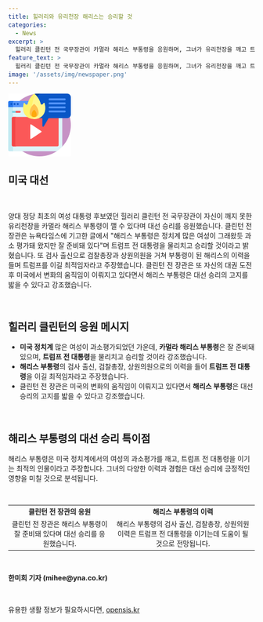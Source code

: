 ```yaml
---
title: 힐러리와 유리천장 해리스는 승리할 것
categories:
  - News
excerpt: >
  힐러리 클린턴 전 국무장관이 카멀라 해리스 부통령을 응원하며, 그녀가 유리천장을 깨고 트럼프를 물리칠 것이라고 강조했습니다. 클린턴은 해리스의 검사 출신과 부통령 자격을 강조하며, 미국의 변화를 주장했습니다. 이에 따라, 해리스의 대선 승리 가능성을 높게 평가하며 강력한 지지를 표명했습니다. #힐러리_클린턴 #카멀라_해리스 #첫_여성_대통령
feature_text: >
  힐러리 클린턴 전 국무장관이 카멀라 해리스 부통령을 응원하며, 그녀가 유리천장을 깨고 트럼프를 물리칠 것이라고 강조했습니다. 클린턴은 해리스의 검사 출신과 부통령 자격을 강조하며, 미국의 변화를 주장했습니다. 이에 따라, 해리스의 대선 승리 가능성을 높게 평가하며 강력한 지지를 표명했습니다. #힐러리_클린턴 #카멀라_해리스 #첫_여성_대통령
image: '/assets/img/newspaper.png'
---
```


<p><img src="/assets/img/news.png" alt="rentncar 속보" /></p>

<h2 data-ke-size="size26"><b>미국 대선</b></h2>

<p data-ke-size="size16">&nbsp;</p>

<p>양대 정당 최초의 여성 대통령 후보였던 힐러리 클린턴 전 국무장관이 자신이 깨지 못한 유리천장을 카멀라 해리스 부통령이 깰 수 있다며 대선 승리를 응원했습니다. 클린턴 전 장관은 뉴욕타임스에 기고한 글에서 "해리스 부통령은 정치계 많은 여성이 그래왔듯 과소 평가돼 왔지만 잘 준비돼 있다"며 트럼프 전 대통령을 물리치고 승리할 것이라고 밝혔습니다. 또 검사 출신으로 검찰총장과 상원의원을 거쳐 부통령이 된 해리스의 이력을 들며 트럼프를 이길 최적임자라고 주장했습니다. 클린턴 전 장관은 또 자신의 대권 도전 후 미국에서 변화의 움직임이 이뤄지고 있다면서 해리스 부통령은 대선 승리의 고지를 밟을 수 있다고 강조했습니다. </p>

<p data-ke-size="size16">&nbsp;</p>

<h2 data-ke-size="size26"><b>힐러리 클린턴의 응원 메시지</b></h2>

<ul>
    <li><b>미국 정치계</b> 많은 여성이 과소평가되었던 가운데, <b>카멀라 해리스 부통령</b>은 잘 준비돼 있으며, <b>트럼프 전 대통령</b>을 물리치고 승리할 것이라 강조했습니다.</li>
    <li><b>해리스 부통령</b>의 검사 출신, 검찰총장, 상원의원으로의 이력을 들어 <b>트럼프 전 대통령</b>을 이길 최적임자라고 주장했습니다.</li>
    <li>클린턴 전 장관은 미국의 변화의 움직임이 이뤄지고 있다면서 <b>해리스 부통령</b>은 대선 승리의 고지를 밟을 수 있다고 강조했습니다.</li>
</ul>

<p data-ke-size="size16">&nbsp;</p>

<h2 data-ke-size="size26"><b>해리스 부통령의 대선 승리 특이점</b></h2>

<p>해리스 부통령은 미국 정치계에서의 여성의 과소평가를 깨고, 트럼프 전 대통령을 이기는 최적의 인물이라고 주장합니다. 그녀의 다양한 이력과 경험은 대선 승리에 긍정적인 영향을 미칠 것으로 분석됩니다.</p>

<p data-ke-size="size16">&nbsp;</p>

<table>
    <tr>
        <td style="text-align: center; height: 17px;"><b>클린턴 전 장관의 응원</b></td>
        <td style="text-align: center; height: 17px;"><b>해리스 부통령의 이력</b></td>
    </tr>
    <tr>
        <td style="text-align: center; height: 17px;">클린턴 전 장관은 해리스 부통령이 잘 준비돼 있다며 대선 승리를 응원했습니다.</td>
        <td style="text-align: center; height: 17px;">해리스 부통령의 검사 출신, 검찰총장, 상원의원 이력은 트럼프 전 대통령을 이기는데 도움이 될 것으로 전망됩니다.</td>
    </tr>
</table>

<p data-ke-size="size16">&nbsp;</p>

<p><b>한미희 기자 (mihee@yna.co.kr)</b></p>

<p data-ke-size="size16">&nbsp;</p>
유용한 생활 정보가 필요하시다면, <a href="https://opensis.kr" rel="dofollow">opensis.kr</a>


